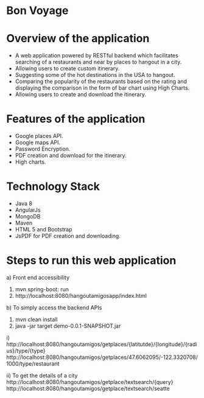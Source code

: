 # Bon Voyage

# Overview of the application
* A web application powered by RESTful backend which facilitates searching of a restaurants and near by places to hangout in a city.
* Allowing users to create custom itinerary.
* Suggesting some of the hot destinations in the USA to hangout.
* Comparing the popularity of the restaurants based on the rating and displaying the comparison in the form of bar chart using High Charts.
* Allowing users to create and download the itinerary.

# Features of the application

* Google places API.
* Google maps API.
* Password Encryption.
* PDF creation and download for the itinerary.
* High charts.
 
# Technology Stack

* Java 8
* AngularJs
* MongoDB
* Maven
* HTML 5 and Bootstrap
* JsPDF for PDF creation and downloading.

# Steps to run this web application

a) Front end accessibility

1) mvn spring-boot: run
2) http://localhost:8080/hangoutamigosapp/index.html


b) To simply access the backend APIs

1) mvn clean install
2) java -jar target demo-0.0.1-SNAPSHOT.jar


 i) http://localhost:8080/hangoutamigos/getplaces/{latitutde}/{longitude}/{radius}/type/{type} 
 http://localhost:8080/hangoutamigos/getplaces/47.6062095/-122.3320708/1000/type/restaurant
 
 ii) To get the details of a city
  http://localhost:8080/hangoutamigos/getplace/textsearch/{query}
   http://localhost:8080/hangoutamigos/getplace/textsearch/seatte
